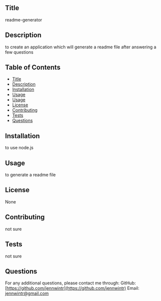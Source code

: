 <a name="title"></a> 
## Title
readme-generator

<a name="description"></a>
## Description
to create an application which will generate a readme file after answering a few questions


## Table of Contents
- [Title](#title)
- [Description](#description)
- [Installation](#installation)
- [Usage](#usage)
- [Usage](#usage)
- [License](#license)
- [Contributing](#contributing)
- [Tests](#tests)
- [Questions](#questions)

<a name="installation"></a>
## Installation
to use node.js

<a name="usage"></a>
## Usage
to generate a readme file

<a name="license"></a>
## License
None

<a name="contributing"></a>
## Contributing
not sure

<a name="tests"></a>
## Tests
not sure

<a name="questions"></a>
## Questions
For any additional questions, please contact me through:
GitHub: [https://github.com/jennwintr](https://github.com/jennwintr)
Email: jennwintr@gmail.com